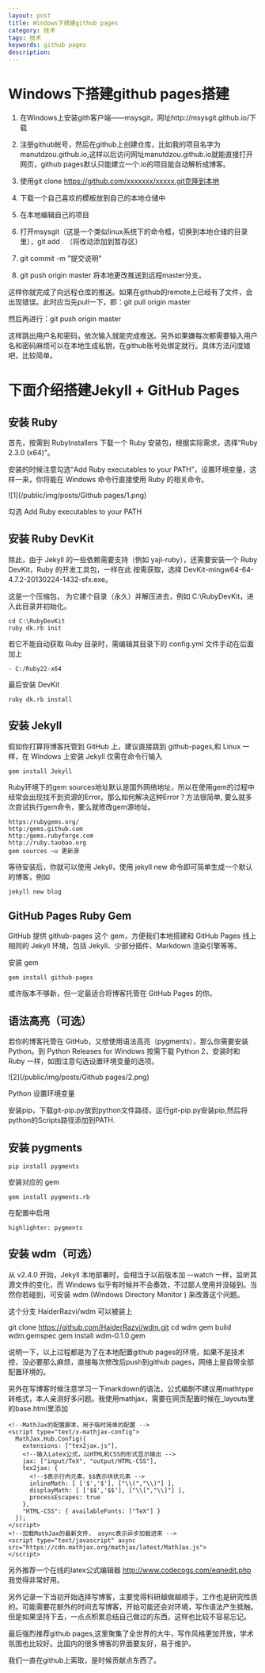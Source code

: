 ```yaml
---
layout: post
title: Windows下搭建github pages
category: 技术
tags: 技术
keywords: github pages
description: 
---
```


# Windows下搭建github pages搭建

1. 在Windows上安装gith客户端——msysgit，网址http://msysgit.github.io/下载

2. 注册github帐号，然后在github上创建仓库，比如我的项目名字为manutdzou.github.io,这样以后访问网址manutdzou.github.io就能直接打开网页，github pages默认只能建立一个.io的项目能自动解析成博客。

3. 使用git clone https://github.com/xxxxxxx/xxxxx.git克隆到本地

4. 下载一个自己喜欢的模板放到自己的本地仓储中

5. 在本地编辑自己的项目

6. 打开msysgit（这是一个类似linux系统下的命令框，切换到本地仓储的目录里），git add . （将改动添加到暂存区）

7. git commit -m "提交说明"

8. git push origin master 将本地更改推送到远程master分支。

这样你就完成了向远程仓库的推送。如果在github的remote上已经有了文件，会出现错误。此时应当先pull一下，即：git pull origin master

然后再进行：git push origin master

这样跳出用户名和密码，依次输入就能完成推送。另外如果嫌每次都需要输入用户名和密码麻烦可以在本地生成私钥，在github账号处绑定就行。具体方法问度娘吧，比较简单。

# 下面介绍搭建Jekyll + GitHub Pages

## 安装 Ruby

首先，按需到 RubyInstallers 下载一个 Ruby 安装包，根据实际需求，选择“Ruby 2.3.0 (x64)”。

安装的时候注意勾选“Add Ruby executables to your PATH”，设置环境变量，这样一来，你将能在 Windows 命令行直接使用 Ruby 的相关命令。

![1](/public/img/posts/Github pages/1.png)

勾选 Add Ruby executables to your PATH

## 安装 Ruby DevKit

除此，由于 Jekyll 的一些依赖需要支持（例如 yajl-ruby），还需要安装一个 Ruby DevKit，Ruby 的开发工具包，一样在此 按需获取，选择 DevKit-mingw64-64-4.7.2-20130224-1432-sfx.exe。

这是一个压缩包， 为它建个目录（永久）并解压进去，例如 C:\RubyDevKit，进入此目录并初始化。

```
cd C:\RubyDevKit
ruby dk.rb init
```

若它不能自动获取 Ruby 目录时，需编辑其目录下的 config.yml 文件手动在后面加上

```
- C:/Ruby22-x64
```

最后安装 DevKit

```
ruby dk.rb install
```

## 安装 Jekyll

假如你打算将博客托管到 GitHub 上，建议直接跳到 github-pages,和 Linux 一样，在 Windows 上安装 Jekyll 仅需在命令行输入

```
gem install Jekyll
```

Ruby环境下的gem sources地址默认是国外网络地址，所以在使用gem的过程中经常会出现找不到资源的Error。那么如何解决这种Error？方法很简单, 要么就多次尝试执行gem命令，要么就修改gem源地址。

```
https:/rubygems.org/
http:/gems.github.com
http:/gems.rubyforge.com
http://ruby.taobao.org
gem sources –u 更新源
```

等待安装后，你就可以使用 Jekyll，使用 jekyll new 命令即可简单生成一个默认的博客，例如

```
jekyll new blog
```

## GitHub Pages Ruby Gem

GitHub 提供 github-pages 这个 gem，方便我们本地搭建和 GitHub Pages 线上相同的 Jekyll 环境，包括 Jekyll、少部分插件、Markdown 渲染引擎等等。

安装 gem

```
gem install github-pages
```

或许版本不够新，但一定最适合将博客托管在 GitHub Pages 的你。

## 语法高亮（可选）

若你的博客托管在 GitHub，又想使用语法高亮（pygments），那么你需要安装 Python。到 Python Releases for Windows 按需下载 Python 2，安装时和 Ruby 一样，如图注意勾选设置环境变量的选项。

![2](/public/img/posts/Github pages/2.png)

Python 设置环境变量

安装pip，下载git-pip.py放到python文件路径，运行git-pip.py安装pip,然后将python的Scripts路径添加到PATH.

## 安装 pygments

```
pip install pygments
```

安装对应的 gem

```
gem install pygments.rb
```

在配置中启用

```
highlighter: pygments
```

## 安装 wdm（可选）

从 v2.4.0 开始，Jekyll 本地部署时，会相当于以前版本加 --watch 一样，监听其源文件的变化，而 Windows 似乎有时候并不会奏效，不过鄙人使用并没碰到。当然你若碰到，可安装 wdm (Windows Directory Monitor ) 来改善这个问题。

这个分支 HaiderRazvi/wdm 可以被装上

git clone https://github.com/HaiderRazvi/wdm.git
cd wdm
gem build wdm.gemspec
gem install wdm-0.1.0.gem

说明一下，以上过程都是为了在本地配置github pages的环境，如果不是技术控，没必要那么麻烦，直接每次修改后push到github pages，网络上是自带全部配置环境的。

另外在写博客时候注意学习一下markdown的语法，公式编剧不建议用mathtype转格式，本人亲测好多问题。我使用mathjax，需要在网页配置时候在_layouts里的base.html里添加

```
<!--MathJax的配置脚本，用于临时简单的配置 -->
<script type="text/x-mathjax-config">
  MathJax.Hub.Config({
    extensions: ["tex2jax.js"],
    <!--输入Latex公式，以HTML和CSS的形式显示输出 -->
    jax: ["input/TeX", "output/HTML-CSS"],
    tex2jax: {
      <!--$表示行内元素，$$表示块状元素 -->
      inlineMath: [ ['$','$'], ["\\(","\\)"] ],
      displayMath: [ ['$$','$$'], ["\\[","\\]"] ],
      processEscapes: true
    },
    "HTML-CSS": { availableFonts: ["TeX"] }
  });
</script>
<!--加载MathJax的最新文件， async表示异步加载进来 -->
<script type="text/javascript" async src="https://cdn.mathjax.org/mathjax/latest/MathJax.js">
</script>
```

另外推荐一个在线的latex公式编辑器 http://www.codecogs.com/eqnedit.php 我觉得非常好用。

另外记录一下当初开始选择写博客，主要觉得科研越做越顺手，工作也是研究性质的。可能需要花额外的时间去写博客，开始可能还会对环境，写作语法产生抵触。但是如果坚持下去，一点点积累总结自己做过的东西，这样也比较不容易忘记。

最后强烈推荐github pages,这里聚集了全世界的大牛，写作风格更加开放，学术氛围也比较好。比国内的很多博客的界面要友好，易于维护。

我们一直在github上索取，是时候贡献点东西了。


